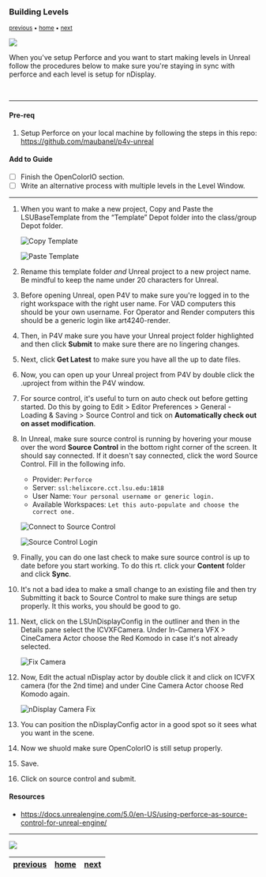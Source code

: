 ### Building Levels

<sub>[previous](https://github.com/maubanel/p4v-unreal) • [home](../README.md) • [next](../)</sub>

![](../images/line3.png)

When you've setup Perforce and you want to start making levels in Unreal follow the procedures below to make sure you're staying in sync with perforce and each level is setup for nDisplay.

<br>

---

#### Pre-req
1. Setup Perforce on your local machine by following the steps in this repo: https://github.com/maubanel/p4v-unreal

#### Add to Guide
- [ ] Finish the OpenColorIO section.
- [ ] Write an alternative process with multiple levels in the Level Window. 

---

1. When you want to make a new project, Copy and Paste the LSUBaseTemplate from the “Template” Depot folder into the class/group Depot folder.  

    ![Copy Template](images/copyTemplate.png)

    ![Paste Template](images/pasteTempate.png)
    
1. Rename this template folder *and* Unreal project to a new project name. Be mindful to keep the name under 20 characters for Unreal.

1. Before opening Unreal, open P4V to make sure you're logged in to the right workspace with the right user name. For VAD computers this should be your own username. For Operator and Render computers this should be a generic login like art4240-render.

1. Then, in P4V make sure you have your Unreal project folder highlighted and then click **Submit** to make sure there are no lingering changes.

1. Next, click **Get Latest** to make sure you have all the up to date files.

1. Now, you can open up your Unreal project from P4V by double click the .uproject from within the P4V window.

1. For source control, it's useful to turn on auto check out before getting started. Do this by going to Edit > Editor Preferences > General - Loading & Saving > Source Control and tick on **Automatically check out on asset modification**.

1. In Unreal, make sure source control is running by hovering your mouse over the word **Source Control** in the bottom right corner of the screen. It should say connected. If it doesn't say connected, click the word Source Control. Fill in the following info.

    - Provider: `Perforce`
    - Server: `ssl:helixcore.cct.lsu.edu:1818`
    - User Name: `Your personal username or generic login.`
    - Available Workspaces: `Let this auto-populate and choose the correct one.`
    
    ![Connect to Source Control](images/connectToSourceControl.png)
        
    ![Source Control Login](images/sourceControlLogin.png)

1. Finally, you can do one last check to make sure source control is up to date before you start working. To do this rt. click your **Content** folder and click **Sync**.

1. It's not a bad idea to make a small change to an existing file and then try Submitting it back to Source Control to make sure things are setup properly. It this works, you should be good to go.
    
1. Next, click on the LSUnDisplayConfig in the outliner and then in the Details pane select the ICVXFCamera. Under In-Camera VFX > CineCamera Actor choose the Red Komodo in case it's not already selected.
    
    ![Fix Camera](images/fixCamera.png)

1. Now, Edit the actual nDisplay actor by double click it and click on ICVFX camera (for the 2nd time) and under Cine Camera Actor choose Red Komodo again.

    ![nDisplay Camera Fix](images/ndisplayCameraFix.jpg)
    
1. You can position the nDisplayConfig actor in a good spot so it sees what you want in the scene.

1. Now we shuold make sure OpenColorIO is still setup properly.

1. Save.

1. Click on source control and submit.


#### Resources
* https://docs.unrealengine.com/5.0/en-US/using-perforce-as-source-control-for-unreal-engine/

---

![](../images/line.png)

| [previous](https://github.com/maubanel/p4v-unreal)| [home](../README.md) | [next](../)|
|---|---|---|
